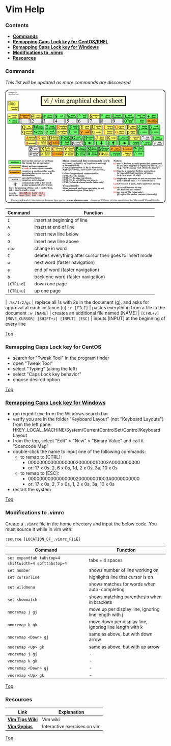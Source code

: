 # Vim Help

### Contents
- [**Commands**](https://github.com/smatsushima1/home/blob/master/help_and_documentation/vim.md#commands)
- [**Remapping Caps Lock key for CentOS/RHEL**](https://github.com/smatsushima1/home/blob/master/help_and_documentation/vim.md#remapping-caps-lock-key-for-centos)
- [**Remapping Caps Lock key for Windows**](https://github.com/smatsushima1/home/blob/master/help_and_documentation/vim.md#remapping-caps-lock-key-for-windows)
- [**Modifications to .vimrc**](https://github.com/smatsushima1/home/blob/master/help_and_documentation/vim.md#modifications-to-vimrc)
- [**Resources**](https://github.com/smatsushima1/home/blob/master/help_and_documentation/vim.md#resources)

### Commands
*This list will be updated as more commands are discovered*

![cheat_sheet](/references/vim_cheat_sheet.gif)

Command | Function
--- | ---
```I``` | insert at beginning of line
```A``` | insert at end of line
```o``` | insert new line below
```O``` | insert new line above
```ciw``` | change in word
```C``` | deletes everything after cursor then goes to insert mode
```w``` | next word (faster navigation)
```e``` | end of word (faster navigation)
```b``` | back one word (faster navigation)
```[CTRL+d]``` | down one page
```[CTRL+u]``` | up one page
 | 
```:%s/1/2/gc``` | replace all 1s with 2s in the document (g), and asks for approval at each instance (c)
```:r [FILE]``` | pastes everything from a file in the document
```:w [NAME]``` | creates an additional file named [NAME] 
 | 
```[CTRL+v] [MOVE_CURSOR] [SHIFT+i] [INPUT] [ESC]``` | inputs [INPUT] at the beginning of every line

[Top](https://github.com/smatsushima1/home/blob/master/help_and_documentation/vim.md#vim-help)

### Remapping Caps Lock key for CentOS
- search for "Tweak Tool" in the program finder
- open "Tweak Tool"
- select "Typing" (along the left)
- select "Caps Lock key behavior"
- choose desired option

[Top](https://github.com/smatsushima1/home/blob/master/help_and_documentation/vim.md#vim-help)

### [Remapping Caps Lock key for Windows](https://commons.lbl.gov/display/~jwelcher@lbl.gov/Making+Caps+Lock+a+Control+Key)
- run regedit.exe from the Windows search bar
- verify you are in the folder "Keyboard Layout" (not "Keyboard Layouts") from the left pane: HKEY_LOCAL_MACHINE/System/CurrentControlSet/Control/Keyboard Layout
- from the top, select "Edit" > "New" > "Binary Value" and call it "Scancode Map"
- double-click the name to input one of the following commands:
    - to remap to [CTRL]:
        - 0000000000000000020000001D003A0000000000
        - or: 17 x 0s, 2, 6 x 0s, 1d, 2 x 0s, 3a, 10 x 0s
    - to remap to [ESC]:
        - 00000000000000000200000001003A0000000000
        - or: 17 x 0s, 2, 7 x 0s, 1, 2 x 0s, 3a, 10 x 0s
- restart the system

[Top](https://github.com/smatsushima1/home/blob/master/help_and_documentation/vim.md#vim-help)

### Modifications to .vimrc
Create a ```.vimrc``` file in the home directory and input the below code. You must source it while in vim with:
```
:source [LOCATION_OF_.vimrc_FILE]
```

Command | Function
--- | ---
```set expandtab tabstop=4 shiftwidth=4 softtabstop=4``` | tabs = 4 spaces
```set number``` | shows number of line working on
```set cursorline``` | highlights line that cursor is on
```set wildmenu``` | shows matches for words when auto-completing
```set showmatch``` | shows matching parenthesis when in brackets
```nnoremap j gj``` | move up per display line, ignoring line length with j
```nnoremap k gk``` | move down per display line, ignoring line length with k
```nnoremap <Down> gj``` | same as above, but with down arrow
```nnoremap <Up> gk``` | same as above, but with up arrow
```vnoremap j gj``` | -
```vnoremap k gk``` | -
```vnoremap <Down> gj``` | -
```vnoremap <Up> gk``` | -

[Top](https://github.com/smatsushima1/home/blob/master/help_and_documentation/vim.md#vim-help)

### Resources
Link | Explanation
--- | ---
[**Vim Tips Wiki**](http://vim.wikia.com/wiki/Vim_Tips_Wiki) | Vim wiki
[**Vim Genius**](http://www.vimgenius.com/) | Interactive exercises on vim

[Top](https://github.com/smatsushima1/home/blob/master/help_and_documentation/vim.md#vim-help)
